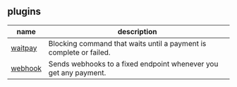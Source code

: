 plugins
-------

| name               | description                                                        |
|--------------------|--------------------------------------------------------------------|
| [waitpay](waitpay) | Blocking command that waits until a payment is complete or failed. |
| [webhook](webhook) | Sends webhooks to a fixed endpoint whenever you get any payment.   |
